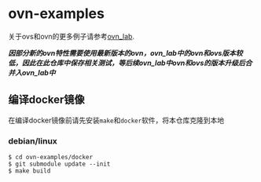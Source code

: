 # ovn-examples

关于ovs和ovn的更多例子请参考[ovn_lab](https://github.com/cao19881125/ovn_lab).

***因部分新的ovn特性需要使用最新版本的ovn，ovn_lab中的ovn和ovs版本较低，因此在此仓库中保存相关测试，等后续ovn_lab中ovn和ovs的版本升级后合并入ovn_lab中***

## 编译docker镜像
在编译docker镜像前请先安装`make`和`docker`软件，将本仓库克隆到本地

### debian/linux
```
$ cd ovn-examples/docker
$ git submodule update --init
$ make build
```